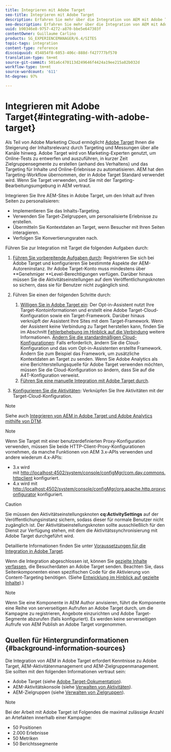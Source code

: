 ```yaml
---
title: Integrieren mit Adobe Target
seo-title: Integrieren mit Adobe Target
description: Erfahren Sie mehr über die Integration von AEM mit Adobe Target.
seo-description: Erfahren Sie mehr über die Integration von AEM mit Adobe Target.
uuid: b90346e8-9757-4272-a870-bbe5e647303f
contentOwner: Guillaume Carlino
products: SG_EXPERIENCEMANAGER/6.4/SITES
topic-tags: integration
content-type: reference
discoiquuid: 454854f8-6053-406c-888d-f427777bf570
translation-type: tm+mt
source-git-commit: 501a6c470113d249646f4424a19ee215a82b032d
workflow-type: tm+mt
source-wordcount: '611'
ht-degree: 97%

---
```



# Integrieren mit Adobe Target{#integrating-with-adobe-target}

Als Teil von Adobe Marketing Cloud ermöglicht [Adobe Target](http://www.adobe.com/ro/solutions/testing-targeting/testandtarget.html) Ihnen die Steigerung der Inhaltsrelevanz durch Targeting und Messungen über alle Kanäle hinweg. Adobe Target wird von Marketing-Experten genutzt, um Online-Tests zu entwerfen und auszuführen, in kurzer Zeit Zielgruppensegmente zu erstellen (anhand des Verhaltens) und das Targeting für Inhalte und Online-Erlebnisse zu automatisieren. AEM hat den Targeting-Workflow übernommen, der in Adobe Target Standard verwendet wird. Wenn Sie Target verwenden, sind Sie mit der Targeting-Bearbeitungsumgebung in AEM vertraut.

Integrieren Sie Ihre AEM-Sites in Adobe Target, um den Inhalt auf Ihren Seiten zu personalisieren:

* Implementieren Sie das Inhalts-Targeting.
* Verwenden Sie Target-Zielgruppen, um personalisierte Erlebnisse zu erstellen.
* Übermitteln Sie Kontextdaten an Target, wenn Besucher mit Ihren Seiten interagieren.
* Verfolgen Sie Konvertierungsraten nach.

Führen Sie zur Integration mit Target die folgenden Aufgaben durch:

1. [Führen Sie vorbereitende Aufgaben durch](/help/sites-administering/target-requirements.md): Registrieren Sie sich bei Adobe Target und konfigurieren Sie bestimmte Aspekte der AEM-Autoreninstanz. Ihr Adobe Target-Konto muss mindestens über **Genehmiger **Level-Berechtigungen verfügen. Darüber hinaus müssen Sie die Aktivitätseinstellungen auf dem Veröffentlichungsknoten so sichern, dass sie für Benutzer nicht zugänglich sind.

1. Führen Sie einen der folgenden Schritte durch:

   1. [Willigen Sie in Adobe Target ein](/help/sites-administering/opt-in.md): Der Opt-in-Assistent nutzt Ihre Target-Kontoinformationen und erstellt eine Adobe Target-Cloud-Konfiguration sowie ein Target-Framework. Darüber hinaus verknüpft der Assistent Ihre Sites mit dem Target-Framework. Wenn der Assistent keine Verbindung zu Target herstellen kann, finden Sie im Abschnitt [Fehlerbehebung im Hinblick auf die Verbindung](/help/sites-administering/target-configuring.md#troubleshooting-target-connection-problems) weitere Informationen. [Ändern Sie die standardmäßigen Cloud-Konfigurationen](/help/sites-administering/target-configuring.md#modifying-the-opt-in-wizard-configurations): Falls erforderlich, ändern Sie die Cloud-Konfiguration und das vom Opt-in-Assistenten erstellte Framework. Ändern Sie zum Beispiel das Framework, um zusätzliche Kontextdaten an Target zu senden. Wenn Sie Adobe Analytics als eine Berichterstellungsquelle für Adobe Target verwenden möchten, müssen Sie die Cloud-Konfiguration so ändern, dass Sie auf die A4T-Konfiguration verweist.
   1. [Führen Sie eine manuelle Integration mit Adobe Target durch](/help/sites-administering/target-configuring.md#manually-integrating-with-adobe-target).

1. [Konfigurieren Sie die Aktivitäten](/help/sites-authoring/activitylib.md): Verknüpfen Sie Ihre Aktivitäten mit der Target-Cloud-Konfiguration.

>[!NOTE]
>
>Siehe auch [Integrieren von AEM in Adobe Target und Adobe Analytics mithilfe von DTM](https://helpx.adobe.com/de/experience-manager/using/integrate-digital-marketing-solutions.html).

>[!NOTE]
>
>Wenn Sie Target mit einer benutzerdefinierten Proxy-Konfiguration verwenden, müssen Sie beide HTTP-Client-Proxy-Konfigurationen vornehmen, da manche Funktionen von AEM 3.x-APIs verwenden und andere wiederum 4.x-APIs:
>
>* 3.x wird mit [http://localhost:4502/system/console/configMgr/com.day.commons.httpclient](http://localhost:4502/system/console/configMgr/com.day.commons.httpclient) konfiguriert.
>* 4.x wird mit [http://localhost:4502/system/console/configMgr/org.apache.http.proxyconfigurator](http://localhost:4502/system/console/configMgr/org.apache.http.proxyconfigurator) konfiguriert.

>



>[!CAUTION]
>
>Sie müssen den Aktivitätseinstellungsknoten **cq:ActivitySettings** auf der Veröffentlichungsinstanz sichern, sodass dieser für normale Benutzer nicht zugänglich ist. Der Aktivitätseinstellungsknoten sollte ausschließlich für den Dienst zur Verfügung stehen, mit dem die Aktivitätssynchronisierung mit Adobe Target durchgeführt wird.
>
>Detaillierte Informationen finden Sie unter [Voraussetzungen für die Integration in Adobe Target](/help/sites-administering/target-requirements.md#securing-the-activity-settings-node).

Wenn die Integration abgeschlossen ist, können Sie [gezielte Inhalte verfassen](/help/sites-authoring/content-targeting-touch.md), die Besucherdaten an Adobe Target senden. Beachten Sie, dass Seitenkomponenten einen spezifischen Code für die Aktivierung von Content-Targeting benötigen. (Siehe [Entwicklung im Hinblick auf gezielte Inhalte](/help/sites-developing/target.md)).)

>[!NOTE]
>
>Wenn Sie eine Komponente in AEM Author anvisieren, führt die Komponente eine Reihe von serverseitigen Aufrufen an Adobe Target durch, um die Kampagne zu registrieren, Angebote einzurichten und Adobe Target-Segmente abzurufen (falls konfiguriert). Es werden keine serverseitigen Aufrufe von AEM Publish an Adobe Target vorgenommen.

## Quellen für Hintergrundinformationen       {#background-information-sources}

Die Integration von AEM in Adobe Target erfordert Kenntnisse zu Adobe Target, AEM-Aktivitätenmanagement und AEM-Zielgruppenmanagement. Sie sollten mit den folgenden Informationen vertraut sein:

* Adobe Target (siehe [Adobe Target-Dokumentation](https://docs.adobe.com/content/help/de-DE/target/using/target-home.html)).
* AEM-Aktivitätskonsole (siehe [Verwalten von Aktivitäten](/help/sites-authoring/activitylib.md)).
* AEM-Zielgruppen (siehe [Verwalten von Zielgruppen](/help/sites-authoring/managing-audiences.md)).

>[!NOTE]
>
>Bei der Arbeit mit Adobe Target ist Folgendes die maximal zulässige Anzahl an Artefakten innerhalb einer Kampagne:
>
>* 50 Positionen
>* 2.000 Erlebnisse
>* 50 Metriken
>* 50 Berichtssegmente

>



